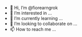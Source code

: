 - 👋 Hi, I’m @fiorearngrok
- 👀 I’m interested in ...
- 🌱 I’m currently learning ...
- 💞️ I’m looking to collaborate on ...
- 📫 How to reach me ...

<!---
fiorearngrok/fiorearngrok is a ✨ special ✨ repository because its `README.md` (this file) appears on your GitHub profile.
You can click the Preview link to take a look at your changes.
--->
